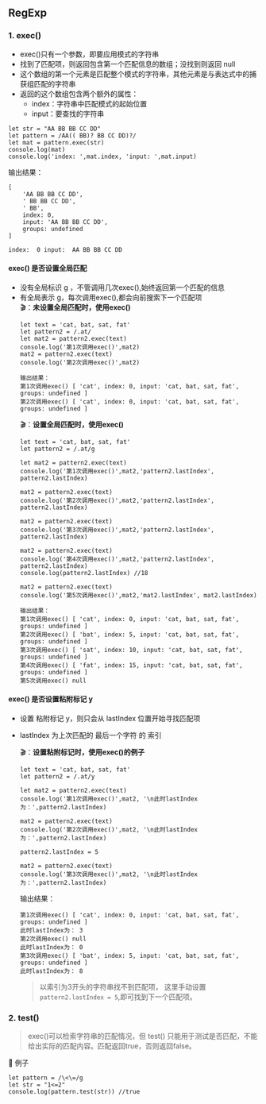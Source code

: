 
## RegExp
### 1. exec()
+ exec()只有一个参数，即要应用模式的字符串
+ 找到了匹配项，则返回包含第一个匹配信息的数组；没找到则返回 null
+ 这个数组的第一个元素是匹配整个模式的字符串，其他元素是与表达式中的捕获组匹配的字符串
+ 返回的这个数组包含两个额外的属性：
    + index：字符串中匹配模式的起始位置
    + input：要查找的字符串
```
let str = "AA BB BB CC DD"
let pattern = /AA(( BB)? BB CC DD)?/
let mat = pattern.exec(str)
console.log(mat) 
console.log('index: ',mat.index, 'input: ',mat.input) 
```
输出结果：  
```
[
    'AA BB BB CC DD',
    ' BB BB CC DD',
    ' BB',
    index: 0,
    input: 'AA BB BB CC DD',
    groups: undefined
]

index:  0 input:  AA BB BB CC DD
```

#### exec() 是否设置全局匹配
+ 没有全局标识 g ，不管调用几次exec(),始终返回第一个匹配的信息
+ 有全局表示 g，每次调用exec(),都会向前搜索下一个匹配项  
:clapper:：**未设置全局匹配时，使用exec()**
   ```
   let text = 'cat, bat, sat, fat'
   let pattern2 = /.at/
   let mat2 = pattern2.exec(text)
   console.log('第1次调用exec()',mat2)
   mat2 = pattern2.exec(text)
   console.log('第2次调用exec()',mat2)

   输出结果：
   第1次调用exec() [ 'cat', index: 0, input: 'cat, bat, sat, fat', groups: undefined ]
   第2次调用exec() [ 'cat', index: 0, input: 'cat, bat, sat, fat', groups: undefined ]
   ```
   :clapper:：**设置全局匹配时，使用exec()**
   ```
   let text = 'cat, bat, sat, fat'
   let pattern2 = /.at/g

   let mat2 = pattern2.exec(text)
   console.log('第1次调用exec()',mat2,'pattern2.lastIndex', pattern2.lastIndex)

   mat2 = pattern2.exec(text)
   console.log('第2次调用exec()',mat2,'pattern2.lastIndex', pattern2.lastIndex)

  mat2 = pattern2.exec(text)
  console.log('第3次调用exec()',mat2,'pattern2.lastIndex', pattern2.lastIndex)

  mat2 = pattern2.exec(text)
  console.log('第4次调用exec()',mat2,'pattern2.lastIndex', pattern2.lastIndex)
  console.log(pattern2.lastIndex) //18
 
  mat2 = pattern2.exec(text)
  console.log('第5次调用exec()',mat2,'mat2.lastIndex', mat2.lastIndex)
  
  输出结果：
  第1次调用exec() [ 'cat', index: 0, input: 'cat, bat, sat, fat', groups: undefined ]
  第2次调用exec() [ 'bat', index: 5, input: 'cat, bat, sat, fat', groups: undefined ]
  第3次调用exec() [ 'sat', index: 10, input: 'cat, bat, sat, fat', groups: undefined ]
  第4次调用exec() [ 'fat', index: 15, input: 'cat, bat, sat, fat', groups: undefined ]
  第5次调用exec() null

   ```
#### exec() 是否设置粘附标记 y
+ 设置 粘附标记 y，则只会从 lastIndex 位置开始寻找匹配项
+ lastIndex 为上次匹配的 最后一个字符 的 索引

  :clapper:：**设置粘附标记时，使用exec()的例子**
  ```
  let text = 'cat, bat, sat, fat'
  let pattern2 = /.at/y

  let mat2 = pattern2.exec(text)
  console.log('第1次调用exec()',mat2, '\n此时lastIndex为：',pattern2.lastIndex)

  mat2 = pattern2.exec(text)
  console.log('第2次调用exec()',mat2, '\n此时lastIndex为：',pattern2.lastIndex)

  pattern2.lastIndex = 5

  mat2 = pattern2.exec(text)
  console.log('第3次调用exec()',mat2, '\n此时lastIndex为：',pattern2.lastIndex)

  ```
  输出结果：
  ```
  第1次调用exec() [ 'cat', index: 0, input: 'cat, bat, sat, fat', groups: undefined ] 
  此时lastIndex为： 3
  第2次调用exec() null 
  此时lastIndex为： 0
  第3次调用exec() [ 'bat', index: 5, input: 'cat, bat, sat, fat', groups: undefined ] 
  此时lastIndex为： 8
  ```
  > 以索引为3开头的字符串找不到匹配项， 这里手动设置 ```pattern2.lastIndex = 5```,即可找到下一个匹配项。

### 2. test()
> exec()可以检索字符串的匹配情况，但 test() 只能用于测试是否匹配，不能给出实际的匹配内容。匹配返回true，否则返回false。

:book: 例子
```
let pattern = /\<\=/g
let str = "1<=2"
console.log(pattern.test(str)) //true
```